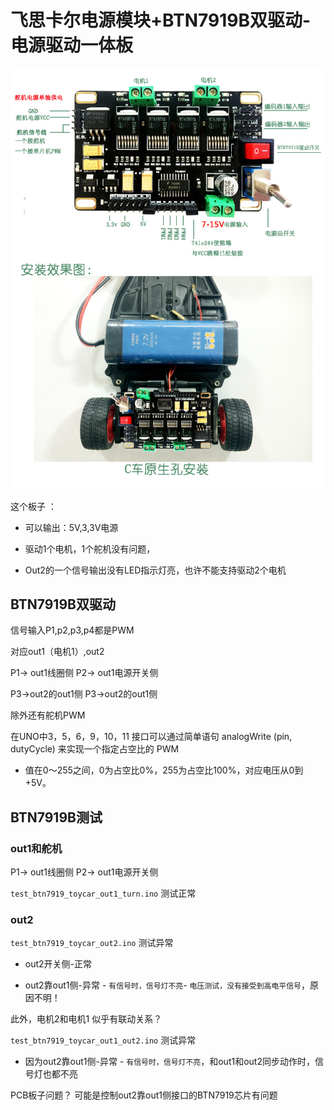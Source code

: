 # 飞思卡尔电源模块+BTN7919B双驱动-电源驱动一体板

![](img/BTN7919B.jpg)

这个板子 ：

* 可以输出：5V,3,3V电源

* 驱动1个电机，1个舵机没有问题，

* Out2的一个信号输出没有LED指示灯亮，也许不能支持驱动2个电机

## BTN7919B双驱动

信号输入P1,p2,p3,p4都是PWM

对应out1（电机1）,out2

P1-> out1线圈侧
P2-> out1电源开关侧

P3->out2的out1侧
P3->out2的out1侧

除外还有舵机PWM

在UNO中3，5，6，9，10，11 接口可以通过简单语句 analogWrite (pin, dutyCycle) 来实现一个指定占空比的 PWM

* 值在0～255之间，0为占空比0%，255为占空比100%，对应电压从0到+5V。                                                                            

## BTN7919B测试

### out1和舵机

P1-> out1线圈侧
P2-> out1电源开关侧
 
`test_btn7919_toycar_out1_turn.ino` 测试正常

### out2

`test_btn7919_toycar_out2.ino` 测试异常
 
 * out2开关侧-正常
 
 * out2靠out1侧-异常 - `有信号时，信号灯不亮`- `电压测试，没有接受到高电平信号`，原因不明！
  
 此外，电机2和电机1 似乎有联动关系？

`test_btn7919_toycar_out1_out2.ino` 测试异常

 * 因为out2靠out1侧-异常 - `有信号时，信号灯不亮`，和out1和out2同步动作时，信号灯也都不亮



PCB板子问题？ 可能是控制out2靠out1侧接口的BTN7919芯片有问题
